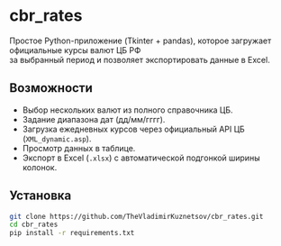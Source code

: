 # cbr_rates

Простое Python-приложение (Tkinter + pandas), которое загружает официальные курсы валют ЦБ РФ  
за выбранный период и позволяет экспортировать данные в Excel.

## Возможности
- Выбор нескольких валют из полного справочника ЦБ.
- Задание диапазона дат (дд/мм/гггг).
- Загрузка ежедневных курсов через официальный API ЦБ (`XML_dynamic.asp`).
- Просмотр данных в таблице.
- Экспорт в Excel (`.xlsx`) с автоматической подгонкой ширины колонок.

## Установка
```bash
git clone https://github.com/TheVladimirKuznetsov/cbr_rates.git
cd cbr_rates
pip install -r requirements.txt
